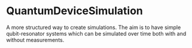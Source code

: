 # QuantumDeviceSimulation
A more structured way to create simulations. The aim is to have simple qubit-resonator systems which can be simulated over time both with and without measurements.
